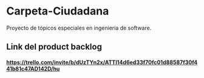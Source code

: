 # Carpeta-Ciudadana
Proyecto de tópicos especiales en ingenieria de software.


## Link del product backlog
#### https://trello.com/invite/b/dUzTYn2x/ATTI14d6ed33f70fc01d88587f30f441b81c47AD142D/hu

